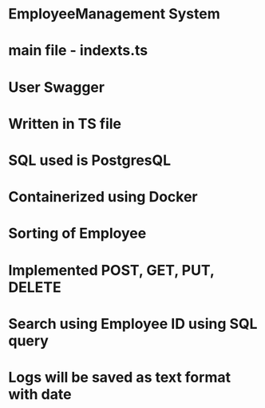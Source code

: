 # EmployeeManagement System

# main file - indexts.ts

# User Swagger

# Written in TS file

# SQL used is PostgresQL

# Containerized using Docker

# Sorting of Employee

# Implemented POST, GET, PUT, DELETE

# Search using Employee ID using SQL query

# Logs will be saved as text format with date

